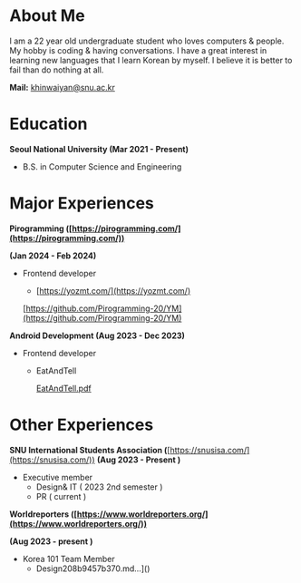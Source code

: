 
# About Me
  I am a 22 year old undergraduate student who loves computers & people. My hobby is coding & having conversations. I have a great interest in learning new languages that I learn Korean by myself. I believe it is better to fail than do nothing at all.

**Mail:** khinwaiyan@snu.ac.kr

# Education

**Seoul National University (Mar 2021 - Present)**

- B.S. in Computer Science and Engineering

# Major Experiences

**Pirogramming ([https://pirogramming.com/](https://pirogramming.com/))**

**(Jan 2024 - Feb 2024)**

- Frontend developer
    - [https://yozmt.com/](https://yozmt.com/)
    
    [https://github.com/Pirogramming-20/YM](https://github.com/Pirogramming-20/YM)
    

**Android Development (Aug 2023 - Dec 2023)**

- Frontend developer
    - EatAndTell
        
        [EatAndTell.pdf](Khin%20Wai%20Yan%205a61047901f64994b6ac208b9457b370/EatAndTell.pdf)
        

# Other Experiences

**SNU International Students Association (**[https://snusisa.com/](https://snusisa.com/)) **(Aug 2023 - Present )**

- Executive member
    - Design& IT ( 2023 2nd semester )
    - PR ( current )

**Worldreporters ([https://www.worldreporters.org/](https://www.worldreporters.org/))** 

**(Aug 2023 -  present )**

- Korea 101 Team Member
    - Design208b9457b370.md…]()
